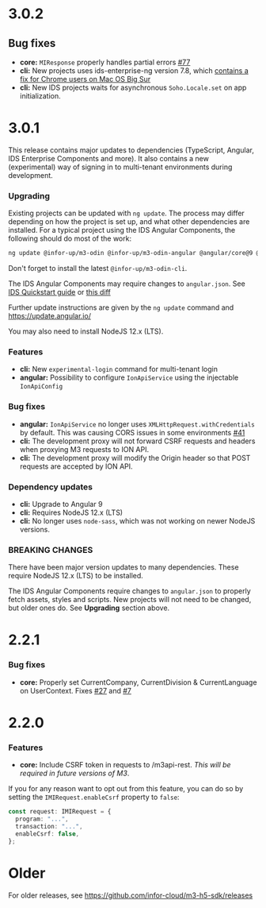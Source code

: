 # 3.0.2
## Bug fixes
* **core:** `MIResponse` properly handles partial errors [#77](https://github.com/infor-cloud/m3-h5-sdk/issues/75)
* **cli:** New projects uses ids-enterprise-ng version 7.8, which [contains a fix for Chrome users on Mac OS Big Sur](https://github.com/infor-design/enterprise/issues/4612)
* **cli:** New IDS projects waits for asynchronous `Soho.Locale.set` on app initialization.

# 3.0.1
This release contains major updates to dependencies (TypeScript, Angular, IDS Enterprise Components and more). It also contains a new (experimental) way of signing in to multi-tenant environments during development.

### Upgrading
Existing projects can be updated with `ng update`. The process may differ depending on how the project is set up, and what other dependencies are installed. For a typical project using the IDS Angular Components, the following should do most of the work:

```bash
ng update @infor-up/m3-odin @infor-up/m3-odin-angular @angular/core@9 @angular/cli@9 ids-enterprise-ng codelyzer typescript@3.8
```

Don't forget to install the latest `@infor-up/m3-odin-cli`.

The IDS Angular Components may require changes to `angular.json`. See [IDS Quickstart guide](https://github.com/infor-design/enterprise-ng/blob/master/docs/QUICKSTART.md) or [this diff](https://github.com/infor-cloud/m3-h5-sdk/compare/v2.2.1...v3.0.1#diff-c7890ab62092b26852224e2b1eaed9b3)

Further update instructions are given by the `ng update` command and https://update.angular.io/

You may also need to install NodeJS 12.x (LTS).

### Features
* **cli:** New `experimental-login` command for multi-tenant login
* **angular:** Possibility to configure `IonApiService` using the injectable `IonApiConfig`

### Bug fixes
* **angular:**  `IonApiService` no longer uses `XMLHttpRequest.withCredentials` by default. This was causing CORS issues in some environments [#41](https://github.com/infor-cloud/m3-h5-sdk/issues/41)
* **cli:** The development proxy will not forward CSRF requests and headers when proxying M3 requests to ION API.
* **cli:** The development proxy will modify the Origin header so that POST requests are accepted by ION API.

### Dependency updates
* **cli:** Upgrade to Angular 9
* **cli:** Requires NodeJS 12.x (LTS)
* **cli:** No longer uses `node-sass`, which was not working on newer NodeJS versions.

### BREAKING CHANGES
There have been major version updates to many dependencies. These require NodeJS 12.x (LTS) to be installed.

The IDS Angular Components require changes to `angular.json` to properly fetch assets, styles and scripts. New projects will not need to be changed, but older ones do. See **Upgrading** section above.

# 2.2.1

### Bug fixes
* **core:** Properly set CurrentCompany, CurrentDivision & CurrentLanguage on UserContext. Fixes [#27](https://github.com/infor-cloud/m3-h5-sdk/issues/27) and [#7](https://github.com/infor-cloud/m3-h5-sdk/issues/7)

# 2.2.0

### Features
* **core:** Include CSRF token in requests to /m3api-rest. *This will be required in future versions of M3*.

If you for any reason want to opt out from this feature, you can do so by setting the `IMIRequest.enableCsrf` property to `false`:

```typescript
const request: IMIRequest = {
  program: "...",
  transaction: "...",
  enableCsrf: false,
};
```

# Older
For older releases, see https://github.com/infor-cloud/m3-h5-sdk/releases
